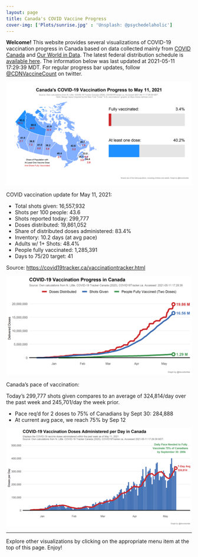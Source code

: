 ```yaml
---
layout: page
title: Canada's COVID Vaccine Progress
cover-img: ['Plots/sunrise.jpg' : 'Unsplash: @psychedelaholic']
---
```

**Welcome!** This website provides several visualizations of COVID-19
vaccination progress in Canada based on data collected mainly from
[COVID Canada](https://covid19tracker.ca/vaccinationtracker.html) and
[Our World in Data](https://ourworldindata.org/covid-vaccinations). The
latest federal distribution schedule is [available
here](https://www.canada.ca/en/public-health/services/diseases/2019-novel-coronavirus-infection/prevention-risks/covid-19-vaccine-treatment/vaccine-rollout.html).
The information below was last updated at 2021-05-11 17:29:39 MDT. For
regular progress bar updates, follow
<a href="https://twitter.com/CDNVaccineCount" class="uri">@CDNVaccineCount</a>
on twitter.

![](Plots/plot_main.png)

COVID vaccination update for May 11, 2021:

-   Total shots given: 16,557,932
-   Shots per 100 people: 43.6
-   Shots reported today: 299,777
-   Doses distributed: 19,861,052
-   Share of distributed doses administered: 83.4%
-   Inventory: 10.2 days (at avg pace)
-   Adults w/ 1+ Shots: 48.4%
-   People fully vaccinated: 1,285,391
-   Days to 75/20 target: 41

Source:
<a href="https://covid19tracker.ca/vaccinationtracker.html" class="uri">https://covid19tracker.ca/vaccinationtracker.html</a>

![](Plots/plot_total.png)

Canada’s pace of vaccination:

Today’s 299,777 shots given compares to an average of 324,814/day over
the past week and 245,701/day the week prior.

-   Pace req’d for 2 doses to 75% of Canadians by Sept 30: 284,888
-   At current avg pace, we reach 75% by Sep 12

![](Plots/pace_national.png)

------------------------------------------------------------------------

Explore other visualizations by clicking on the appropriate menu item at
the top of this page. Enjoy!
